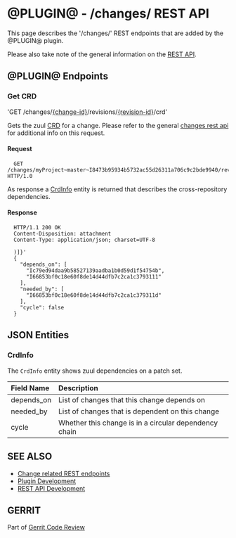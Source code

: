 @PLUGIN@ - /changes/ REST API
==============================

This page describes the '/changes/' REST endpoints that are added by
the @PLUGIN@ plugin.

Please also take note of the general information on the
[REST API](../../../Documentation/rest-api.html).

<a id="plugin-endpoints"> @PLUGIN@ Endpoints
--------------------------------------------

### <a id="get-crd"> Get CRD

'GET /changes/[\{change-id\}](../../../Documentation/rest-api-changes.html#change-id)/revisions/[\{revision-id\}](../../../Documentation/rest-api-changes.html#revision-id)/crd'

Gets the zuul [CRD](#crd-info) for a change.  Please refer to the
general [changes rest api](../../../Documentation/rest-api-changes.html#get-review)
for additional info on this request.

#### Request

```
  GET /changes/myProject~master~I8473b95934b5732ac55d26311a706c9c2bde9940/revisions/674ac754f91e64a0efb8087e59a176484bd534d1/crd HTTP/1.0
```

As response a [CrdInfo](#crd-info) entity is returned that describes the cross-repository dependencies.

#### Response

```
  HTTP/1.1 200 OK
  Content-Disposition: attachment
  Content-Type: application/json; charset=UTF-8

  )]}'
  {
    "depends_on": [
      "Ic79ed94daa9b58527139aadba1b0d59d1f54754b",
      "I66853bf0c18e60f8de14d44dfb7c2ca1c3793111"
    ],
    "needed_by": [
      "I66853bf0c18e60f8de14d44dfb7c2ca1c379311d"
    ],
    "cycle": false
  }
```

<a id="json-entities">JSON Entities
-----------------------------------

### <a id="crd-info"></a>CrdInfo

The `CrdInfo` entity shows zuul dependencies on a patch set.

|Field Name |Description|
|:----------|:----------|
|depends_on |List of changes that this change depends on|
|needed_by  |List of changes that is dependent on this change|
|cycle      |Whether this change is in a circular dependency chain|


SEE ALSO
--------

* [Change related REST endpoints](../../../Documentation/rest-api-changes.html)
* [Plugin Development](../../../Documentation/dev-plugins.html)
* [REST API Development](../../../Documentation/dev-rest-api.html)

GERRIT
------
Part of [Gerrit Code Review](../../../Documentation/index.html)
